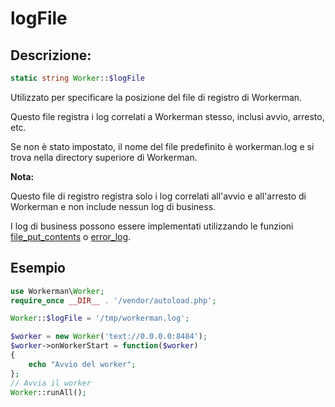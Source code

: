 # logFile
## Descrizione:
```php
static string Worker::$logFile
```

Utilizzato per specificare la posizione del file di registro di Workerman.

Questo file registra i log correlati a Workerman stesso, inclusi avvio, arresto, etc.

Se non è stato impostato, il nome del file predefinito è workerman.log e si trova nella directory superiore di Workerman.

**Nota:**

Questo file di registro registra solo i log correlati all'avvio e all'arresto di Workerman e non include nessun log di business.

I log di business possono essere implementati utilizzando le funzioni [file_put_contents](https://php.net/manual/zh/function.file-put-contents.php) o [error_log](https://php.net/manual/zh/function.error-log.php).

## Esempio

```php
use Workerman\Worker;
require_once __DIR__ . '/vendor/autoload.php';

Worker::$logFile = '/tmp/workerman.log';

$worker = new Worker('text://0.0.0.0:8484');
$worker->onWorkerStart = function($worker)
{
    echo "Avvio del worker";
};
// Avvia il worker
Worker::runAll();
```
